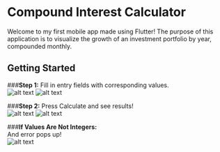 # Compound Interest Calculator
Welcome to my first mobile app made using Flutter!
The purpose of this application is to visualize the growth of an investment portfolio by year, compounded monthly.

## Getting Started
###**Step 1:** Fill in entry fields with corresponding values.  
![alt text](images/1.jpg "Logo Title Text 1")
![alt text](images/2.jpg "Logo Title Text 1")  

###**Step 2:** Press Calculate and see results!  
![alt text](images/3.jpg "Logo Title Text 1")
![alt text](images/4.jpg "Logo Title Text 1")  

###**If Values Are Not Integers:**  
And error pops up!  
![alt text](images/Popup.gif "Logo Title Text 1")  